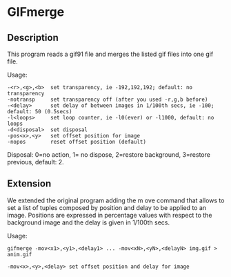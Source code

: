 # GIFmerge
## Description
This program reads a gif91 file and merges the listed gif files into one gif file.

Usage:
```
-<r>,<g>,<b>  set transparency, ie -192,192,192; default: no transparency
-notransp     set transparency off (after you used -r,g,b before)
-<delay>      set delay of between images in 1/100th secs, ie -100; default: 50 (0.5secs)
-l<loops>     set loop counter, ie -l0(ever) or -l1000, default: no loops
-d<disposal>  set disposal
-pos<x>,<y>   set offset position for image
-nopos        reset offset position (default)
```
Disposal: 0=no action, 1= no dispose, 2=restore background, 3=restore previous, default: 2.
## Extension
We extended the original program adding the m ove command that allows to set a list of tuples composed by position and delay to be applied to an image.
Positions are expressed in percentage values with respect to the background image and the delay is given in 1/100th secs.

Usage:
```
gifmerge -mov<x1>,<y1>,<delay1> ... -mov<xN>,<yN>,<delayN> img.gif > anim.gif
```
```
-mov<x>,<y>,<delay> set offset position and delay for image
```
